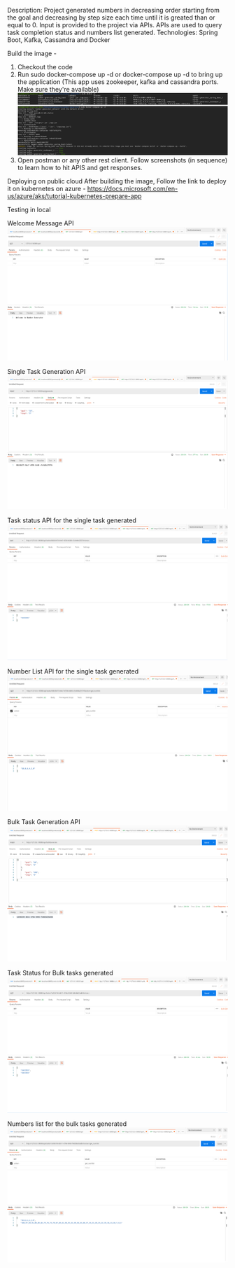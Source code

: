 Description: Project generated numbers in decreasing order starting from the goal and decreasing by step size each time until it is greated than or equal to 0. Input is provided to the project via APIs. APIs are used to query task completion status and numbers list generated.
Technologies: Spring Boot, Kafka, Cassandra and Docker

Build the image - 
1. Checkout the code
2. Run sudo docker-compose up -d or docker-compose up -d to bring up the application (This app uses zookeeper, kafka and cassandra ports. Make sure they're available)
 ![Settings Window](https://github.com/OjhaVivek/number-generator/blob/master/assets/Screenshot%20from%202020-12-15%2020-28-07.png)
 ![Settings Window](https://github.com/OjhaVivek/number-generator/blob/master/assets/Screenshot%20from%202020-12-15%2020-29-12.png)
3. Open postman or any other rest client. Follow screenshots (in sequence) to learn how to hit APIS and get responses.
 
Deploying on public cloud
 After building the image, Follow the link to deploy it on kubernetes on azure - https://docs.microsoft.com/en-us/azure/aks/tutorial-kubernetes-prepare-app

Testing in local

 Welcome Message API
 ![Settings Window](https://github.com/OjhaVivek/number-generator/blob/master/assets/Screenshot%20from%202020-12-15%2020-24-29.png)
 
 Single Task Generation API
 ![Settings Window](https://github.com/OjhaVivek/number-generator/blob/master/assets/Screenshot%20from%202020-12-15%2020-24-58.png)
 
 Task status API for the single task generated
 ![Settings Window](https://github.com/OjhaVivek/number-generator/blob/master/assets/Screenshot%20from%202020-12-15%2020-26-03.png)
 
 Number List API for the single task generated
 ![Settings Window](https://github.com/OjhaVivek/number-generator/blob/master/assets/Screenshot%20from%202020-12-15%2020-27-02.png)
 
 Bulk Task Generation API
 ![Settings Window](https://github.com/OjhaVivek/number-generator/blob/master/assets/Screenshot%20from%202020-12-15%2020-42-48.png)
 
 Task Status for Bulk tasks generated
 ![Settings Window](https://github.com/OjhaVivek/number-generator/blob/master/assets/Screenshot%20from%202020-12-15%2020-43-05.png)
 
 Numbers list for the bulk tasks generated
 ![Settings Window](https://github.com/OjhaVivek/number-generator/blob/master/assets/Screenshot%20from%202020-12-15%2020-43-46.png)
